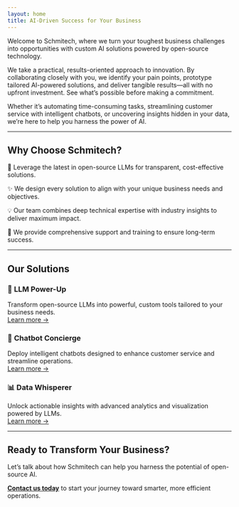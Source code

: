 ```yaml
---
layout: home
title: AI-Driven Success for Your Business
---
```


Welcome to Schmitech, where we turn your toughest business challenges into opportunities with custom AI solutions powered by open-source technology.  

We take a practical, results-oriented approach to innovation. By collaborating closely with you, we identify your pain points, prototype tailored AI-powered solutions, and deliver tangible results—all with no upfront investment. See what’s possible before making a commitment.  

Whether it’s automating time-consuming tasks, streamlining customer service with intelligent chatbots, or uncovering insights hidden in your data, we’re here to help you harness the power of AI.

---

## Why Choose Schmitech?  

🚀 Leverage the latest in open-source LLMs for transparent, cost-effective solutions.  


✨ We design every solution to align with your unique business needs and objectives.  


💡 Our team combines deep technical expertise with industry insights to deliver maximum impact.  

🤝 We provide comprehensive support and training to ensure long-term success.  

---

## Our Solutions  

### 🔧 **LLM Power-Up**  
Transform open-source LLMs into powerful, custom tools tailored to your business needs.  
[Learn more →](/services/llm-power-up)  

### 🤖 **Chatbot Concierge**  
Deploy intelligent chatbots designed to enhance customer service and streamline operations.  
[Learn more →](/services/chatbot-concierge)  

### 📊 **Data Whisperer**  
Unlock actionable insights with advanced analytics and visualization powered by LLMs.  
[Learn more →](/services/data-whisperer)  

---

## Ready to Transform Your Business?  

Let’s talk about how Schmitech can help you harness the potential of open-source AI.  

**[Contact us today](/contact)** to start your journey toward smarter, more efficient operations.
